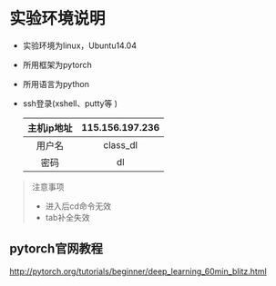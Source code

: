 # 实验环境说明

* 实验环境为linux，Ubuntu14.04

* 所用框架为pytorch

* 所用语言为python

* ssh登录(xshell、putty等 )

  | 主机ip地址 | 115.156.197.236 |
  | :----: | :-------------: |
  |  用户名   |    class_dl     |
  |   密码   |       dl        |

> 注意事项
>
> * 进入后cd命令无效
> * tab补全失效





## pytorch官网教程

http://pytorch.org/tutorials/beginner/deep_learning_60min_blitz.html



